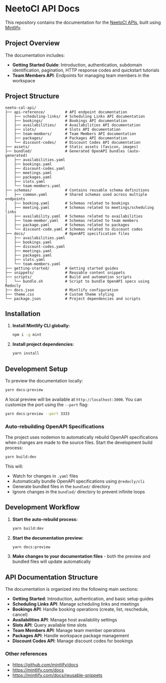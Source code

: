 # NeetoCI API Docs

This repository contains the documentation for the [NeetoCI APIs](https://apidocs.neetoci.com/getting-started/introduction), built using [Mintlify](https://mintlify.com/).

## Project Overview

The documentation includes:

- **Getting Started Guide**: Introduction, authentication, subdomain identification, pagination,
  HTTP response codes and quickstart tutorials
- **Team Members API**: Endpoints for managing team members in the workspace

## Project Structure

```
neeto-cal-api/
├── api-reference/         # API endpoint documentation
│   ├── scheduling-links/  # Scheduling Links API documentation
│   ├── bookings/          # Bookings API documentation
│   ├── availabilities/    # Availabilities API documentation
│   ├── slots/             # Slots API documentation
│   ├── team-members/      # Team Members API documentation
│   ├── packages/          # Packages API documentation
│   └── discount-codes/    # Discount Codes API documentation
├── assets/                # Static assets (favicon, images)
├── bundled/               # Generated OpenAPI bundles (auto-generated)
│   ├── availabilities.yaml
│   ├── bookings.yaml
│   ├── discount-codes.yaml
│   ├── meetings.yaml
│   ├── packages.yaml
│   ├── slots.yaml
│   └── team-members.yaml
├── schemas/               # Contains reusable schema definitions
│   ├── common.yaml        # Shared schemas used across multiple endpoints
│   ├── booking.yaml       # Schemas related to bookings
│   ├── meeting.yaml       # Schemas related to meetings/scheduling links
│   ├── availability.yaml  # Schemas related to availabilities
│   ├── team-member.yaml   # Schemas related to team members
│   ├── package.yaml       # Schemas related to packages
│   └── discount-code.yaml # Schemas related to discount codes
├── docs/                  # OpenAPI specification files
│   ├── availabilities.yaml
│   ├── bookings.yaml
│   ├── discount-codes.yaml
│   ├── meetings.yaml
│   ├── packages.yaml
│   ├── slots.yaml
│   └── team-members.yaml
├── getting-started/       # Getting started guides
├── snippets/              # Reusable content snippets
├── scripts/               # Build and automation scripts
│   └── bundle.sh          # Script to bundle OpenAPI specs using Redocly
├── docs.json              # Mintlify configuration
├── theme.css              # Custom theme styling
└── package.json           # Project dependencies and scripts
```

## Installation

1. **Install Mintlify CLI globally:**

   ```bash
   npm i -g mint
   ```

2. **Install project dependencies:**
   ```bash
   yarn install
   ```

## Development Setup

To preview the documentation locally:

```bash
yarn docs:preview
```

A local preview will be available at `http://localhost:3000`. You can customize the port using the `--port` flag:

```bash
yarn docs:preview --port 3333
```

### Auto-rebuilding OpenAPI Specifications

The project uses nodemon to automatically rebuild OpenAPI specifications when changes are made to the source files. Start the development build process:

```bash
yarn build:dev
```

This will:

- Watch for changes in `.yaml` files
- Automatically bundle OpenAPI specifications using `@redocly/cli`
- Generate bundled files in the `bundled/` directory
- Ignore changes in the `bundled/` directory to prevent infinite loops

## Development Workflow

1. **Start the auto-rebuild process:**

   ```bash
   yarn build:dev
   ```

2. **Start the documentation preview:**

   ```bash
   yarn docs:preview
   ```

3. **Make changes to your documentation files** - both the preview and bundled files will update automatically

## API Documentation Structure

The documentation is organized into the following main sections:

- **Getting Started**: Introduction, authentication, and basic setup guides
- **Scheduling Links API**: Manage scheduling links and meetings
- **Bookings API**: Handle booking operations (create, list, reschedule, cancel)
- **Availabilities API**: Manage host availability settings
- **Slots API**: Query available time slots
- **Team Members API**: Manage team member operations
- **Packages API**: Handle workspace package management
- **Discount Codes API**: Manage discount codes for bookings

### Other references

- https://github.com/mintlify/docs
- https://mintlify.com/docs
- https://mintlify.com/docs/reusable-snippets
